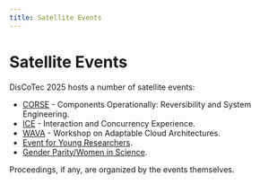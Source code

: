```yaml
---
title: Satellite Events
---
```


# Satellite Events

DisCoTec 2025 hosts a number of satellite events:

- [CORSE]() - Components Operationally: Reversibility and System Engineering.
- [ICE]() - Interaction and Concurrency Experience.
- [WAVA]() - Workshop on Adaptable Cloud Architectures.
- [Event for Young Researchers]().
- [Gender Parity/Women in Science]().

Proceedings, if any, are organized by the events themselves.
